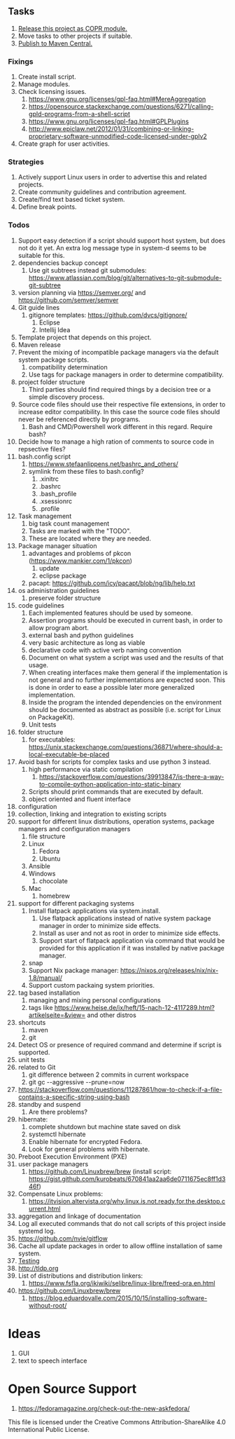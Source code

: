 ## Tasks
1. [Release this project as COPR module.](https://fedoraproject.org/wiki/Packit)
1. Move tasks to other projects if suitable.
1. [Publish to Maven Central.](https://www.eviltester.com/2016/10/how-to-create-and-release-jar-to-maven.html)
### Fixings
1. Create install script.
1. Manage modules.
1. Check licensing issues.
   1. https://www.gnu.org/licenses/gpl-faq.html#MereAggregation
   1. https://opensource.stackexchange.com/questions/6271/calling-gpld-programs-from-a-shell-script
   1. https://www.gnu.org/licenses/gpl-faq.html#GPLPlugins
   1. http://www.epiclaw.net/2012/01/31/combining-or-linking-proprietary-software-unmodified-code-licensed-under-gplv2
1. Create graph for user activities.
### Strategies
1. Actively support Linux users in order to advertise this and related projects.
1. Create community guidelines and contribution agreement.
1. Create/find text based ticket system.
1. Define break points.
### Todos
1. Support easy detection if a script should support host system, but does not do it 
   yet. An extra log message type in system-d seems to be suitable for this.
1. dependencies backup concept
   1. Use git subtrees instead git submodules: https://www.atlassian.com/blog/git/alternatives-to-git-submodule-git-subtree
1. version planning via https://semver.org/ and https://github.com/semver/semver
1. Git guide lines
   1. gitignore templates: https://github.com/dvcs/gitignore/
      1. Eclipse
      1. Intellij Idea
1. Template project that depends on this project.
1. Maven release
1. Prevent the mixing of incompatible package managers via the default system package scripts.
   1. compatibility determination
   1. Use tags for package managers in order to determine compatibility.
1. project folder structure
   1. Third parties should find required things by a decision tree or a simple discovery process.
1. Source code files should use their respective file extensions, in order to increase editor compatibility.
   In this case the source code files should never be referenced directly by programs.
   1. Bash and CMD/Powershell work different in this regard. Require bash?
1. Decide how to manage a high ration of comments to source code in repsective files?
1. bash.config script
   1. https://www.stefaanlippens.net/bashrc_and_others/
   1. symlink from these files to bash.config?
      1. .xinitrc
      1. .bashrc
      1. .bash_profile
      1. .xsessionrc
      1. .profile
1. Task management
   1. big task count management
   1. Tasks are marked with the "TODO".
   1. These are located where they are needed.
1. Package manager situation
   1. advantages and problems of pkcon (https://www.mankier.com/1/pkcon)
      1. update
      1. eclipse package
   1. pacapt: https://github.com/icy/pacapt/blob/ng/lib/help.txt
1. os administration guidelines
   1. preserve folder structure
1. code guidelines
   1. Each implemented features should be used by someone.
   1. Assertion programs should be executed in current bash, in order to allow program abort.
   1. external bash and python guidelines
   1. very basic architecture as long as viable
   1. declarative code with active verb naming convention
   1. Document on what system a script was used and the results of that usage.
   1. When creating interfaces make them general if the implementation
      is not general and no further implementations are expected soon.
      This is done in order to ease a possible later more generalized implementation.
   1. Inside the program the intended dependencies on the environment should be documented as abstract as
      possible (i.e. script for Linux on PackageKit).
   1. Unit tests
1. folder structure
   1. for executables: https://unix.stackexchange.com/questions/36871/where-should-a-local-executable-be-placed
1. Avoid bash for scripts for complex tasks and use python 3 instead.
   1. high performance via static compilation
      1. https://stackoverflow.com/questions/39913847/is-there-a-way-to-compile-python-application-into-static-binary
   1. Scripts should print commands that are executed by default.
   1. object oriented and fluent interface
1. configuration
1. collection, linking and integration to existing scripts
1. support for different linux distributions, operation systems, package managers and configuration managers
   1. file structure
   1. Linux
      1. Fedora
      1. Ubuntu
   1. Ansible
   1. Windows
      1. chocolate
   1. Mac
      1. homebrew
1. support for different packaging systems
   1. Install flatpack applications via system.install.
      1. Use flatpack applications instead of native system package manager in order to minimize side effects.
      1. Install as user and not as root in order to minimize side effects.
      1. Support start of flatpack application via command that would be provided for this application if it was installed by native package manager.
   1. snap
   1. Support Nix package manager: https://nixos.org/releases/nix/nix-1.8/manual/
   1. Support custom packaing system priorities.
1. tag based installation
   1. managing and mixing personal configurations
   1. tags like https://www.heise.de/ix/heft/15-nach-12-4117289.html?artikelseite=&view= and other distros
1. shortcuts
   1. maven
   1. git
1. Detect OS or presence of required command and determine if script is supported.
1. unit tests
1. related to Git
   1. git difference between 2 commits in current workspace
   1. git gc --aggressive --prune=now
1. https://stackoverflow.com/questions/11287861/how-to-check-if-a-file-contains-a-specific-string-using-bash
1. standby and suspend
   1. Are there problems?
1. hibernate:
   1. complete shutdown but machine state saved on disk
   1. systemctl hibernate
   1. Enable hibernate for encrypted Fedora.
   1. Look for general problems with hibernate.
1. Preboot Execution Environment (PXE)
1. user package managers
   1. https://github.com/Linuxbrew/brew (install script: https://gist.github.com/kurobeats/670841aa2aa6de0711675ec8ff1d346f)
1. Compensate Linux problems:
   1. https://itvision.altervista.org/why.linux.is.not.ready.for.the.desktop.current.html
1. aggregation and linkage of documentation
1. Log all executed commands that do not call scripts of this project inside systemd log.
1. https://github.com/nvie/gitflow
1. Cache all update packages in order to allow offline installation of same system.
1. [Testing](https://leelevett.wordpress.com/2015/07/21/bash-script-project-with-tests-and-maven/)
1. http://tldp.org
1. List of distributions and distribution linkers:
   1. https://www.fsfla.org/ikiwiki/selibre/linux-libre/freed-ora.en.html
1. https://github.com/Linuxbrew/brew
   1. https://blog.eduardovalle.com/2015/10/15/installing-software-without-root/
# Ideas
1. GUI
1. text to speech interface
# Open Source Support
1. https://fedoramagazine.org/check-out-the-new-askfedora/

This file is licensed under the Creative Commons Attribution-ShareAlike 4.0 International Public License.
